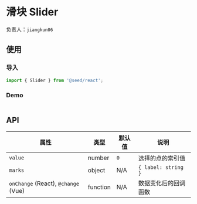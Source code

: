# 滑块 Slider

负责人：`jiangkun06`

## 使用

### 导入

```javascript
import { Slider } from '@seed/react';
```

### Demo

```javascript
```

## API

| 属性                                | 类型     | 默认值 | 说明                 |
| ----------------------------------- | -------- | ------ | -------------------- |
| `value`                             | number   | `0`    | 选择的点的索引值     |
| `marks`                             | object   | N/A    | `{ label: string }`  |
| `onChange` (React), `@change` (Vue) | function | N/A    | 数据变化后的回调函数 |
